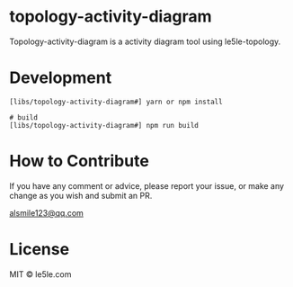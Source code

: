 # topology-activity-diagram

Topology-activity-diagram is a activity diagram tool using le5le-topology.

# Development

```
[libs/topology-activity-diagram#] yarn or npm install

# build
[libs/topology-activity-diagram#] npm run build

```

# How to Contribute

If you have any comment or advice, please report your issue, or make any change as you wish and submit an PR.

alsmile123@qq.com

# License

MIT © le5le.com
